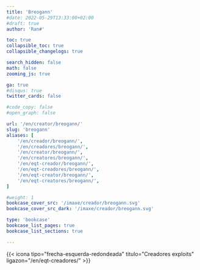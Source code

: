 ```yaml
---
title: 'Breogann'
#date: 2022-05-29T13:33:00+02:00
#draft: true
author: 'Ran#'

toc: true
collapsible_toc: true
collapsible_changelogs: true

search_hidden: false
math: false
zooming_js: true

ga: true
#disqus: true
twitter_cards: false

#code_copy: false
#open_graph: false

url: '/en/creator/breogann/'
slug: 'breogann'
aliases: [
    '/en/creador/breogann/',
    '/en/creadores/breogann/',
    '/en/creator/breogann/',
    '/en/creatores/breogann/',
    '/en/eqt-creador/breogann/',
    '/en/eqt-creadores/breogann/',
    '/en/eqt-creator/breogann/',
    '/en/eqt-creatores/breogann/',
]

#weight: 1
bookcase_cover_src: '/imaxe/creador/breogann.svg'
bookcase_cover_src_dark: '/imaxe/creador/breogann.svg'

type: 'bookcase'
bookcase_list_pages: true
bookcase_list_sections: true

---
```


{{< icona tipo="frecha-esquerda-redondeada" titulo="Creadores exploits" ligazon="/en/eqt-creadores/" >}}
